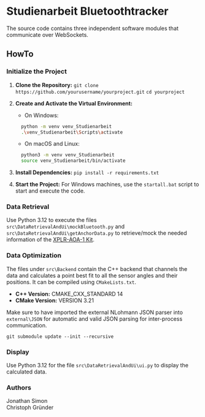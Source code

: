 # Studienarbeit Bluetoothtracker

The source code contains three independent software modules that communicate over WebSockets.

## HowTo

### Initialize the Project

1. **Clone the Repository:**
   `git clone https://github.com/yourusername/yourproject.git`
   `cd yourproject`

2. **Create and Activate the Virtual Environment:**

   - On Windows:
   ```sh
     python -m venv venv_Studienarbeit
     .\venv_Studienarbeit\Scripts\activate
    ```

   - On macOS and Linux:
   ```sh
     python3 -m venv venv_Studienarbeit
     source venv_Studienarbeit/bin/activate

3. **Install Dependencies:**
   `pip install -r requirements.txt`

4. **Start the Project:**
   For Windows machines, use the `startall.bat` script to start and execute the code.

### Data Retrieval

Use Python 3.12 to execute the files `src\DataRetrievalAndUi\mockBluetooth.py` and `src\DataRetrievalAndUi\getAnchorData.py` to retrieve/mock the needed information of the [XPLR-AOA-1 Kit](https://www.u-blox.com/en/product/xplr-aoa-1-kit).

### Data Optimization

The files under `src\Backend` contain the C++ backend that channels the data and calculates a point best fit to all the sensor angles and their positions. It can be compiled using `CMakeLists.txt`.

- **C++ Version:** CMAKE_CXX_STANDARD 14
- **CMake Version:** VERSION 3.21

Make sure to have imported the external NLohmann JSON parser into `external\JSON` for automatic and valid JSON parsing for inter-process communication.

`git submodule update --init --recursive`

### Display

Use Python 3.12 for the file `src\DataRetrievalAndUi\ui.py` to display the calculated data.

### Authors

Jonathan Simon \
Christoph Gründer